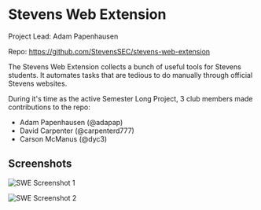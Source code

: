 # Stevens Web Extension

Project Lead: Adam Papenhausen

Repo: https://github.com/StevensSEC/stevens-web-extension

The Stevens Web Extension collects a bunch of useful tools for Stevens students. It automates tasks that are tedious to do manually through official Stevens websites.

During it's time as the active Semester Long Project, 3 club members made contributions to the repo:

-   Adam Papenhausen (@adapap)
-   David Carpenter (@carpenterd777)
-   Carson McManus (@dyc3)

## Screenshots

![SWE Screenshot 1](slp/stevens-web-extension/popup.png)

![SWE Screenshot 2](slp/stevens-web-extension/options.png)
